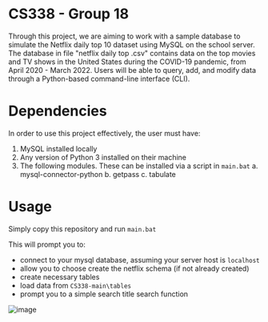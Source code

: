 # CS338 - Group 18 

Through this project, we are aiming to work with a sample database to simulate the Netflix daily top 10 dataset using MySQL on the school server. The database in file "netflix daily top .csv" contains data on the top movies and TV shows in the United States during the COVID-19 pandemic, from April 2020 - March 2022. Users will be able to query, add, and modify data through a Python-based command-line interface (CLI).

# Dependencies

In order to use this project effectively, the user must have:
1. MySQL installed locally
2. Any version of Python 3 installed on their machine
3. The following modules. These can be installed via a script in `main.bat`
 a. mysql-connector-python
 b. getpass
 c. tabulate

# Usage
Simply copy this repository and run `main.bat`

This will prompt you to:
- connect to your mysql database, assuming your server host is `localhost`
- allow you to choose create the netflix schema (if not already created)
- create necessary tables
- load data from `CS338-main\tables`
- prompt you to a simple search title search function

![image](https://github.com/palakagarwal6/CS338/assets/170012515/72c1e590-35e4-4bda-8a91-f523cc2c9865)
